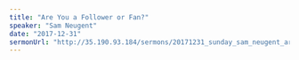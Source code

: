 ```yaml
---
title: "Are You a Follower or Fan?"
speaker: "Sam Neugent"
date: "2017-12-31"
sermonUrl: "http://35.190.93.184/sermons/20171231_sunday_sam_neugent_are_you_a_follower_or_fan.mp3"
---
```


